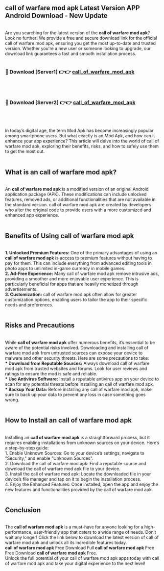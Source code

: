 ## call of warfare mod apk Latest Version APP Android Download - New Update
<br>
Are you searching for the latest version of the <strong>call of warfare mod apk</strong>? Look no further! We provide a free and secure download link for the official call of warfare mod apk, ensuring you get the most up-to-date and trusted version. Whether you're a new user or someone looking to upgrade, our download link guarantees a fast and smooth installation process.
<br>
<br>
<h3>🔴 Download [Server1] 👉👉 <a href="https://modyolo.store/call+of+warfare+mod+apk">call_of_warfare_mod_apk</a></h3><br>
<br>
<h3>🔴 Download [Server2] 👉👉 <a href="https://modyolo.store/call+of+warfare+mod+apk">call_of_warfare_mod_apk</a></h3><br>
<br>
<br>
In today’s digital age, the term Mod Apk has become increasingly popular among smartphone users. But what exactly is an Mod Apk, and how can it enhance your app experience? This article will delve into the world of call of warfare mod apk, exploring their benefits, risks, and how to safely use them to get the most out.
<br>
<br>
<h2>What is an call of warfare mod apk?</h2>
<br>
An <strong>call of warfare mod apk</strong> is a modified version of an original Android application package (APK). These modifications can include unlocked features, removed ads, or additional functionalities that are not available in the standard version. call of warfare mod apk are created by developers who alter the original code to provide users with a more customized and enhanced app experience.
<br>
<br>
<h2>Benefits of Using call of warfare mod apk</h2>
<br>
<strong> 1. Unlocked Premium Features:</strong> One of the primary advantages of using an <strong>call of warfare mod apk</strong> is access to premium features without having to pay for them. This can include everything from advanced editing tools in photo apps to unlimited in-game currency in mobile games.
<br>
<strong> 2. Ad-Free Experience:</strong> Many call of warfare mod apk remove intrusive ads, providing a smoother and more enjoyable user experience. This is particularly beneficial for apps that are heavily monetized through advertisements.
<br>
<strong> 3. Customization:</strong> call of warfare mod apk often allow for greater customization options, enabling users to tailor the app to their specific needs and preferences.
<br>
<br>
<h2>Risks and Precautions</h2>
<br>
While <strong>call of warfare mod apk</strong> offer numerous benefits, it’s essential to be aware of the potential risks involved. Downloading and installing call of warfare mod apk from untrusted sources can expose your device to malware and other security threats. Here are some precautions to take:
<br>
<strong> * Download from Reputable Sources:</strong> Always download call of warfare mod apk from trusted websites and forums. Look for user reviews and ratings to ensure the mod is safe and reliable.
<br>
<strong> * Use Antivirus Software:</strong> Install a reputable antivirus app on your device to scan for any potential threats before installing an call of warfare mod apk.
<br>
<strong> * Backup Your Data:</strong> Before installing any call of warfare mod apk, make sure to back up your data to prevent any loss in case something goes wrong.
<br>
<br>
<h2>How to Install an call of warfare mod apk</h2>
<br>
Installing an <strong>call of warfare mod apk</strong> is a straightforward process, but it requires enabling installations from unknown sources on your device. Here’s a step-by-step guide:
<br>
 1. Enable Unknown Sources: Go to your device’s settings, navigate to "Security," and enable "Unknown Sources".
<br>
 2. Download the call of warfare mod apk: Find a reputable source and download the call of warfare mod apk file to your device.
<br>
 3. Install the call of warfare mod apk: Locate the downloaded file in your device’s file manager and tap on it to begin the installation process.
<br>
 4. Enjoy the Enhanced Features: Once installed, open the app and enjoy the new features and functionalities provided by the call of warfare mod apk.
<br>
<br>
<h2><strong>Conclusion</strong></h2>
<br>
The <strong>call of warfare mod apk</strong> is a must-have for anyone looking for a high-performance, user-friendly app that caters to a wide range of needs. Don’t wait any longer! Click the link below to download the latest version of call of warfare mod apk and unlock all its incredible features today.
<br>
<strong>call of warfare mod apk</strong> Free Download Full <strong>call of warfare mod apk</strong> Free Free Download <strong>call of warfare mod apk</strong> Free.
<br>
Unlock the full potential of your call of warfare mod apk apps today with call of warfare mod apk and take your digital experience to the next level!